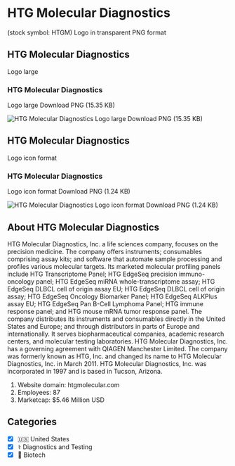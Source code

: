 # HTG Molecular Diagnostics
 (stock symbol: HTGM) Logo in transparent PNG format

## HTG Molecular Diagnostics
 Logo large

### HTG Molecular Diagnostics
 Logo large Download PNG (15.35 KB)

![HTG Molecular Diagnostics
 Logo large Download PNG (15.35 KB)](/img/orig/HTGM_BIG-71f2195b.png)

## HTG Molecular Diagnostics
 Logo icon format

### HTG Molecular Diagnostics
 Logo icon format Download PNG (1.24 KB)

![HTG Molecular Diagnostics
 Logo icon format Download PNG (1.24 KB)](/img/orig/HTGM-738ec312.png)

## About HTG Molecular Diagnostics


HTG Molecular Diagnostics, Inc. a life sciences company, focuses on the precision medicine. The company offers instruments; consumables comprising assay kits; and software that automate sample processing and profiles various molecular targets. Its marketed molecular profiling panels include HTG Transcriptome Panel; HTG EdgeSeq precision immuno-oncology panel; HTG EdgeSeq miRNA whole-transcriptome assay; HTG EdgeSeq DLBCL cell of origin assay EU; HTG EdgeSeq DLBCL cell of origin assay; HTG EdgeSeq Oncology Biomarker Panel; HTG EdgeSeq ALKPlus assay EU; HTG EdgeSeq Pan B-Cell Lymphoma Panel; HTG immune response panel; and HTG mouse mRNA tumor response panel. The company distributes its instruments and consumables directly in the United States and Europe; and through distributors in parts of Europe and internationally. It serves biopharmaceutical companies, academic research centers, and molecular testing laboratories. HTG Molecular Diagnostics, Inc. has a governing agreement with QIAGEN Manchester Limited. The company was formerly known as HTG, Inc. and changed its name to HTG Molecular Diagnostics, Inc. in March 2011. HTG Molecular Diagnostics, Inc. was incorporated in 1997 and is based in Tucson, Arizona.

1. Website domain: htgmolecular.com
2. Employees: 87
3. Marketcap: $5.46 Million USD


## Categories
- [x] 🇺🇸 United States
- [x] ⚕️ Diagnostics and Testing
- [x] 🧬 Biotech
